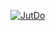 [![JutDo](https://github-readme-stats.vercel.app/api?username=JutDo)](https://github.com/anuraghazra/github-readme-stats)
